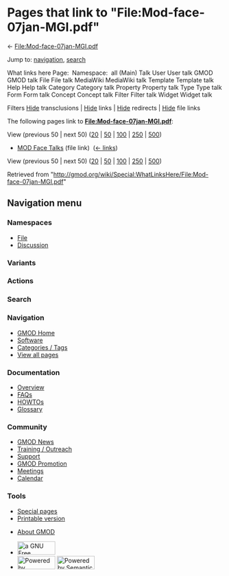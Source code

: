 <div id="mw-page-base" class="noprint">

</div>

<div id="mw-head-base" class="noprint">

</div>

<div id="content" class="mw-body" role="main">

<span id="top"></span>

<div id="mw-js-message" style="display:none;">

</div>



# <span dir="auto">Pages that link to "File:Mod-face-07jan-MGI.pdf"</span>

<div id="bodyContent">

<div id="contentSub">

←
[File:Mod-face-07jan-MGI.pdf](/wiki/File:Mod-face-07jan-MGI.pdf "File:Mod-face-07jan-MGI.pdf")

</div>

<div id="jump-to-nav" class="mw-jump">

Jump to: [navigation](#mw-navigation), [search](#p-search)

</div>

<div id="mw-content-text">

What links here Page:  Namespace:  all (Main) Talk User User talk GMOD
GMOD talk File File talk MediaWiki MediaWiki talk Template Template talk
Help Help talk Category Category talk Property Property talk Type Type
talk Form Form talk Concept Concept talk Filter Filter talk Widget
Widget talk

Filters
[Hide](/mediawiki/index.php?title=Special:WhatLinksHere/File:Mod-face-07jan-MGI.pdf&hidetrans=1 "Special:WhatLinksHere/File:Mod-face-07jan-MGI.pdf")
transclusions \|
[Hide](/mediawiki/index.php?title=Special:WhatLinksHere/File:Mod-face-07jan-MGI.pdf&hidelinks=1 "Special:WhatLinksHere/File:Mod-face-07jan-MGI.pdf")
links \|
[Hide](/mediawiki/index.php?title=Special:WhatLinksHere/File:Mod-face-07jan-MGI.pdf&hideredirs=1 "Special:WhatLinksHere/File:Mod-face-07jan-MGI.pdf")
redirects \|
[Hide](/mediawiki/index.php?title=Special:WhatLinksHere/File:Mod-face-07jan-MGI.pdf&hideimages=1 "Special:WhatLinksHere/File:Mod-face-07jan-MGI.pdf")
file links

The following pages link to
**[File:Mod-face-07jan-MGI.pdf](/wiki/File:Mod-face-07jan-MGI.pdf "File:Mod-face-07jan-MGI.pdf")**:

View (previous 50 \| next 50)
([20](/mediawiki/index.php?title=Special:WhatLinksHere/File:Mod-face-07jan-MGI.pdf&limit=20 "Special:WhatLinksHere/File:Mod-face-07jan-MGI.pdf")
\|
[50](/mediawiki/index.php?title=Special:WhatLinksHere/File:Mod-face-07jan-MGI.pdf&limit=50 "Special:WhatLinksHere/File:Mod-face-07jan-MGI.pdf")
\|
[100](/mediawiki/index.php?title=Special:WhatLinksHere/File:Mod-face-07jan-MGI.pdf&limit=100 "Special:WhatLinksHere/File:Mod-face-07jan-MGI.pdf")
\|
[250](/mediawiki/index.php?title=Special:WhatLinksHere/File:Mod-face-07jan-MGI.pdf&limit=250 "Special:WhatLinksHere/File:Mod-face-07jan-MGI.pdf")
\|
[500](/mediawiki/index.php?title=Special:WhatLinksHere/File:Mod-face-07jan-MGI.pdf&limit=500 "Special:WhatLinksHere/File:Mod-face-07jan-MGI.pdf"))

- [MOD Face Talks](/wiki/MOD_Face_Talks "MOD Face Talks") (file link) ‎
  <span class="mw-whatlinkshere-tools">([←
  links](/mediawiki/index.php?title=Special:WhatLinksHere&target=MOD+Face+Talks "Special:WhatLinksHere"))</span>

View (previous 50 \| next 50)
([20](/mediawiki/index.php?title=Special:WhatLinksHere/File:Mod-face-07jan-MGI.pdf&limit=20 "Special:WhatLinksHere/File:Mod-face-07jan-MGI.pdf")
\|
[50](/mediawiki/index.php?title=Special:WhatLinksHere/File:Mod-face-07jan-MGI.pdf&limit=50 "Special:WhatLinksHere/File:Mod-face-07jan-MGI.pdf")
\|
[100](/mediawiki/index.php?title=Special:WhatLinksHere/File:Mod-face-07jan-MGI.pdf&limit=100 "Special:WhatLinksHere/File:Mod-face-07jan-MGI.pdf")
\|
[250](/mediawiki/index.php?title=Special:WhatLinksHere/File:Mod-face-07jan-MGI.pdf&limit=250 "Special:WhatLinksHere/File:Mod-face-07jan-MGI.pdf")
\|
[500](/mediawiki/index.php?title=Special:WhatLinksHere/File:Mod-face-07jan-MGI.pdf&limit=500 "Special:WhatLinksHere/File:Mod-face-07jan-MGI.pdf"))

</div>

<div class="printfooter">

Retrieved from
"<http://gmod.org/wiki/Special:WhatLinksHere/File:Mod-face-07jan-MGI.pdf>"

</div>

<div id="catlinks" class="catlinks catlinks-allhidden">

</div>

<div class="visualClear">

</div>

</div>

</div>

<div id="mw-navigation">

## Navigation menu

<div id="mw-head">



<div id="left-navigation">

<div id="p-namespaces" class="vectorTabs" role="navigation"
aria-labelledby="p-namespaces-label">

### Namespaces

- <span id="ca-nstab-image"><a href="/wiki/File:Mod-face-07jan-MGI.pdf" accesskey="c"
  title="View the file page [c]">File</a></span>
- <span id="ca-talk"><a
  href="/mediawiki/index.php?title=File_talk:Mod-face-07jan-MGI.pdf&amp;action=edit&amp;redlink=1"
  accesskey="t"
  title="Discussion about the content page [t]">Discussion</a></span>

</div>

<div id="p-variants" class="vectorMenu emptyPortlet" role="navigation"
aria-labelledby="p-variants-label">

### 

### Variants[](#)

<div class="menu">

</div>

</div>

</div>

<div id="right-navigation">



<div id="p-cactions" class="vectorMenu emptyPortlet" role="navigation"
aria-labelledby="p-cactions-label">

### Actions[](#)

<div class="menu">

</div>

</div>

<div id="p-search" role="search">

### Search

<div id="simpleSearch">

</div>

</div>

</div>

</div>

<div id="mw-panel">

<div id="p-logo" role="banner">

<a href="/wiki/Main_Page"
style="background-image: url(http://gmod.org/images/GMOD-cogs.png);"
title="Visit the main page"></a>

</div>

<div id="p-Navigation" class="portal" role="navigation"
aria-labelledby="p-Navigation-label">

### Navigation

<div class="body">

- <span id="n-GMOD-Home">[GMOD Home](/wiki/Main_Page)</span>
- <span id="n-Software">[Software](/wiki/GMOD_Components)</span>
- <span id="n-Categories-.2F-Tags">[Categories /
  Tags](/wiki/Categories)</span>
- <span id="n-View-all-pages">[View all
  pages](/wiki/Special:AllPages)</span>

</div>

</div>

<div id="p-Documentation" class="portal" role="navigation"
aria-labelledby="p-Documentation-label">

### Documentation

<div class="body">

- <span id="n-Overview">[Overview](/wiki/Overview)</span>
- <span id="n-FAQs">[FAQs](/wiki/Category:FAQ)</span>
- <span id="n-HOWTOs">[HOWTOs](/wiki/Category:HOWTO)</span>
- <span id="n-Glossary">[Glossary](/wiki/Glossary)</span>

</div>

</div>

<div id="p-Community" class="portal" role="navigation"
aria-labelledby="p-Community-label">

### Community

<div class="body">

- <span id="n-GMOD-News">[GMOD News](/wiki/GMOD_News)</span>
- <span id="n-Training-.2F-Outreach">[Training /
  Outreach](/wiki/Training_and_Outreach)</span>
- <span id="n-Support">[Support](/wiki/Support)</span>
- <span id="n-GMOD-Promotion">[GMOD
  Promotion](/wiki/GMOD_Promotion)</span>
- <span id="n-Meetings">[Meetings](/wiki/Meetings)</span>
- <span id="n-Calendar">[Calendar](/wiki/Calendar)</span>

</div>

</div>

<div id="p-tb" class="portal" role="navigation"
aria-labelledby="p-tb-label">

### Tools

<div class="body">

- <span id="t-specialpages"><a href="/wiki/Special:SpecialPages" accesskey="q"
  title="A list of all special pages [q]">Special pages</a></span>
- <span id="t-print"><a
  href="/mediawiki/index.php?title=Special:WhatLinksHere/File:Mod-face-07jan-MGI.pdf&amp;printable=yes"
  rel="alternate" accesskey="p"
  title="Printable version of this page [p]">Printable version</a></span>

</div>

</div>

</div>

</div>

<div id="footer" role="contentinfo">

- <span id="footer-places-about">[About
  GMOD](/wiki/GMOD:About "GMOD:About")</span>

<!-- -->

- <span id="footer-copyrightico">[<img src="http://www.gnu.org/graphics/gfdl-logo-small.png" width="88"
  height="31" alt="a GNU Free Documentation License" />](http://www.gnu.org/licenses/fdl-1.3.html)</span>
- <span id="footer-poweredbyico">[<img src="/mediawiki/skins/common/images/poweredby_mediawiki_88x31.png"
  width="88" height="31" alt="Powered by MediaWiki" />](//www.mediawiki.org/)
  [<img
  src="/mediawiki/extensions/SemanticMediaWiki/includes/../resources/images/smw_button.png"
  width="88" height="31" alt="Powered by Semantic MediaWiki" />](https://www.semantic-mediawiki.org/wiki/Semantic_MediaWiki)</span>

<div style="clear:both">

</div>

</div>
